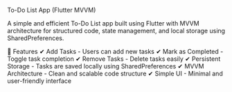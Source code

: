To-Do List App (Flutter MVVM)

A simple and efficient To-Do List app built using Flutter with MVVM architecture for structured code, state management, and local storage using SharedPreferences.

📌 Features
✔ Add Tasks - Users can add new tasks ✔ Mark as Completed - Toggle task completion ✔ Remove Tasks - Delete tasks easily ✔ Persistent Storage - Tasks are saved locally using SharedPreferences ✔ MVVM Architecture - Clean and scalable code structure ✔ Simple UI - Minimal and user-friendly interface
